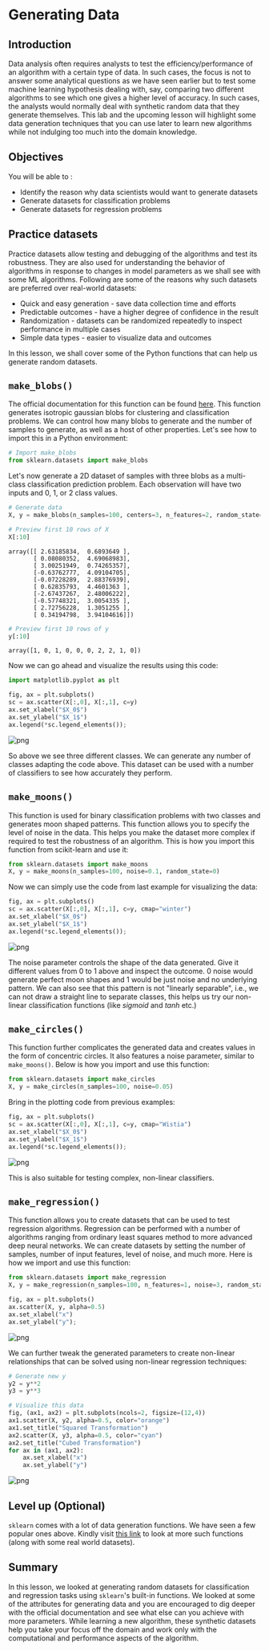 # Generating Data

## Introduction
Data analysis often requires analysts to test the efficiency/performance of an algorithm with a certain type of data. In such cases, the focus is not to answer some analytical questions as we have seen earlier but to test some machine learning hypothesis dealing with, say, comparing two different algorithms to see which one gives a higher level of accuracy. In such cases, the analysts would normally deal with synthetic random data that they generate themselves. This lab and the upcoming lesson will highlight some data generation techniques that you can use later to learn new algorithms while not indulging too much into the domain knowledge.  

## Objectives
You will be able to :

- Identify the reason why data scientists would want to generate datasets
- Generate datasets for classification problems 
- Generate datasets for regression problems 

## Practice datasets

Practice datasets allow testing and debugging of the algorithms and test its robustness. They are also used for understanding the behavior of algorithms in response to changes in model parameters as we shall see with some ML algorithms. Following are some of the reasons why such datasets are preferred over real-world datasets: 

- Quick and easy generation - save data collection time  and efforts
- Predictable outcomes - have a higher degree of confidence in the result
- Randomization - datasets can be randomized repeatedly to inspect performance in multiple cases
- Simple data types - easier to visualize data and outcomes

In this lesson, we shall cover some of the Python functions that can help us generate random datasets. 

## `make_blobs()`

The official documentation for this function can be found [here](https://scikit-learn.org/stable/modules/generated/sklearn.datasets.make_blobs.html). This function generates isotropic gaussian blobs for clustering and classification problems. We can control how many blobs to generate and the number of samples to generate, as well as a host of other properties. Let's see how to import this in a Python environment: 


```python
# Import make_blobs
from sklearn.datasets import make_blobs
```

Let's now generate a 2D dataset of samples with three blobs as a multi-class classification prediction problem. Each observation will have two inputs and 0, 1, or 2 class values.


```python
# Generate data
X, y = make_blobs(n_samples=100, centers=3, n_features=2, random_state=0)
```


```python
# Preview first 10 rows of X
X[:10]
```




    array([[ 2.63185834,  0.6893649 ],
           [ 0.08080352,  4.69068983],
           [ 3.00251949,  0.74265357],
           [-0.63762777,  4.09104705],
           [-0.07228289,  2.88376939],
           [ 0.62835793,  4.4601363 ],
           [-2.67437267,  2.48006222],
           [-0.57748321,  3.0054335 ],
           [ 2.72756228,  1.3051255 ],
           [ 0.34194798,  3.94104616]])




```python
# Preview first 10 rows of y
y[:10]
```




    array([1, 0, 1, 0, 0, 0, 2, 2, 1, 0])



Now we can go ahead and visualize the results using this code:
    


```python
import matplotlib.pyplot as plt

fig, ax = plt.subplots()
sc = ax.scatter(X[:,0], X[:,1], c=y)
ax.set_xlabel("$X_0$")
ax.set_ylabel("$X_1$")
ax.legend(*sc.legend_elements());
```


    
![png](index_files/index_12_0.png)
    


So above we see three different classes. We can generate any number of classes adapting the code above. This dataset can be used with a number of classifiers to see how accurately they perform. 

## `make_moons()`

This function is used for binary classification problems with two classes and generates moon shaped patterns. This function allows you to specify the level of noise in the data. This helps you make the dataset more complex if required to test the robustness of an algorithm. This is how you import this function from scikit-learn and use it: 


```python
from sklearn.datasets import make_moons
X, y = make_moons(n_samples=100, noise=0.1, random_state=0)
```

Now we can simply use the code from last example for visualizing the data: 


```python
fig, ax = plt.subplots()
sc = ax.scatter(X[:,0], X[:,1], c=y, cmap="winter")
ax.set_xlabel("$X_0$")
ax.set_ylabel("$X_1$")
ax.legend(*sc.legend_elements());
```


    
![png](index_files/index_18_0.png)
    


The noise parameter controls the shape of the data generated. Give it different values from 0 to 1 above and inspect the outcome. 0 noise would generate perfect moon shapes and 1 would be just noise and no underlying pattern. We can also see that this pattern is not "linearly separable", i.e., we can not draw a straight line to separate classes, this helps us try our non-linear classification functions (like _sigmoid_ and _tanh_ etc.)

 ## `make_circles()` 

This function further complicates the generated data and creates values in the form of concentric circles. It also features a noise parameter, similar to `make_moons()`. Below is how you import and use this function: 


```python
from sklearn.datasets import make_circles
X, y = make_circles(n_samples=100, noise=0.05)
```

Bring in the plotting code from previous examples: 


```python
fig, ax = plt.subplots()
sc = ax.scatter(X[:,0], X[:,1], c=y, cmap="Wistia")
ax.set_xlabel("$X_0$")
ax.set_ylabel("$X_1$")
ax.legend(*sc.legend_elements());
```


    
![png](index_files/index_24_0.png)
    


This is also suitable for testing complex, non-linear classifiers. 

 ## `make_regression()`

This function allows you to create datasets that can be used to test regression algorithms. Regression can be performed with a number of algorithms ranging from ordinary least squares method to more advanced deep neural networks. We can create datasets by setting the number of samples, number of input features, level of noise, and much more. Here is how we import and use this function:


```python
from sklearn.datasets import make_regression
X, y = make_regression(n_samples=100, n_features=1, noise=3, random_state=0)
```


```python
fig, ax = plt.subplots()
ax.scatter(X, y, alpha=0.5)
ax.set_xlabel("x")
ax.set_ylabel("y");
```


    
![png](index_files/index_29_0.png)
    


We can further tweak the generated parameters to create non-linear relationships that can be solved using non-linear regression techniques:  


```python
# Generate new y 
y2 = y**2
y3 = y**3

# Visualize this data
fig, (ax1, ax2) = plt.subplots(ncols=2, figsize=(12,4))
ax1.scatter(X, y2, alpha=0.5, color="orange")
ax1.set_title("Squared Transformation")
ax2.scatter(X, y3, alpha=0.5, color="cyan")
ax2.set_title("Cubed Transformation")
for ax in (ax1, ax2):
    ax.set_xlabel("x")
    ax.set_ylabel("y")
```


    
![png](index_files/index_31_0.png)
    


## Level up (Optional)

`sklearn` comes with a lot of data generation functions. We have seen a few popular ones above. Kindly visit [this link](https://scikit-learn.org/stable/datasets) to look at more such functions (along with some real world datasets). 

## Summary 

In this lesson, we looked at generating random datasets for classification and regression tasks using `sklearn`'s built-in functions. We looked at some of the attributes for generating data and you are encouraged to dig deeper with the official documentation and see what else can you achieve with more parameters. While learning a new algorithm, these synthetic datasets help you take your focus off the domain and work only with the computational and performance aspects of the algorithm. 
